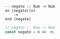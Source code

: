 ```applescript
-- negate :: Num -> Num
on |negate|(n)
    -n
end |negate|
```

```js
// negate :: Num -> Num
const negate = n => -n;
```